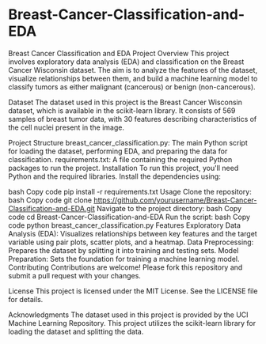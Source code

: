 # Breast-Cancer-Classification-and-EDA

Breast Cancer Classification and EDA
Project Overview
This project involves exploratory data analysis (EDA) and classification on the Breast Cancer Wisconsin dataset. The aim is to analyze the features of the dataset, visualize relationships between them, and build a machine learning model to classify tumors as either malignant (cancerous) or benign (non-cancerous).

Dataset
The dataset used in this project is the Breast Cancer Wisconsin dataset, which is available in the scikit-learn library. It consists of 569 samples of breast tumor data, with 30 features describing characteristics of the cell nuclei present in the image.

Project Structure
breast_cancer_classification.py: The main Python script for loading the dataset, performing EDA, and preparing the data for classification.
requirements.txt: A file containing the required Python packages to run the project.
Installation
To run this project, you'll need Python and the required libraries. Install the dependencies using:

bash
Copy code
pip install -r requirements.txt
Usage
Clone the repository:
bash
Copy code
git clone https://github.com/yourusername/Breast-Cancer-Classification-and-EDA.git
Navigate to the project directory:
bash
Copy code
cd Breast-Cancer-Classification-and-EDA
Run the script:
bash
Copy code
python breast_cancer_classification.py
Features
Exploratory Data Analysis (EDA): Visualizes relationships between key features and the target variable using pair plots, scatter plots, and a heatmap.
Data Preprocessing: Prepares the dataset by splitting it into training and testing sets.
Model Preparation: Sets the foundation for training a machine learning model.
Contributing
Contributions are welcome! Please fork this repository and submit a pull request with your changes.

License
This project is licensed under the MIT License. See the LICENSE file for details.

Acknowledgments
The dataset used in this project is provided by the UCI Machine Learning Repository.
This project utilizes the scikit-learn library for loading the dataset and splitting the data.
